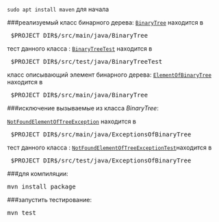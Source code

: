 `sudo apt install maven` для начала

###реализуемый класс бинарного дерева: 
[`BinaryTree`](src/main/java/BinaryTree/BinaryTree.java) находится в 
<pre> $PROJECT_DIR$/src/main/java/BinaryTree </pre>

тест данного класса : [`BinaryTreeTest`](src/test/java/BinaryTreeTest/BinaryTreeTest.java) находится в
<pre> $PROJECT_DIR$/src/test/java/BinaryTreeTest </pre>

класс описывающий элемент бинарного дерева:
[`ElementOfBinaryTree`](src/main/java/BinaryTree/ElementOfBinaryTree.java) находится в
<pre> $PROJECT_DIR$/src/main/java/BinaryTree </pre>

###исключение вызываемые из класса _BinaryTree_:

[`NotFoundElementOfTreeException`](src/main/java/ExceptionsOfBinaryTree/NotFoundElementOfTreeException.java) находится в
<pre> $PROJECT_DIR$/src/main/java/ExceptionsOfBinaryTree </pre>

тест данного класса : [`NotFoundElementOfTreeExceptionTest`](src/test/java/ExceptionsOfBinaryTree/NotFoundElementOfTreeExceptionTest.java)находится в
<pre> $PROJECT_DIR$/src/test/java/ExceptionsOfBinaryTree </pre>

###для компиляции:

<pre>mvn install package</pre>

###запустить тестирование:
<pre>mvn test</pre>
